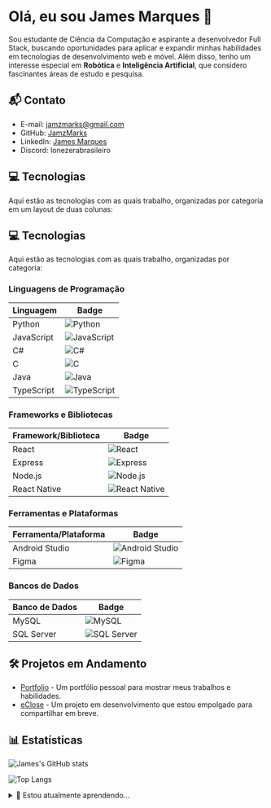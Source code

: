 # Olá, eu sou James Marques 👋

Sou estudante de Ciência da Computação e aspirante a desenvolvedor Full Stack, buscando oportunidades para aplicar e expandir minhas habilidades em tecnologias de desenvolvimento web e móvel. Além disso, tenho um interesse especial em **Robótica** e **Inteligência Artificial**, que considero fascinantes áreas de estudo e pesquisa.


## 📬 Contato
- E-mail: [jamzmarks@gmail.com](mailto:jamzmarks@gmail.com)
- GitHub: [JamzMarks](https://github.com/JamzMarks)
- LinkedIn: [James Marques](https://www.linkedin.com/in/james-marques-48828422b/)
- Discord: lonezerabrasileiro

## 💻 Tecnologias
Aqui estão as tecnologias com as quais trabalho, organizadas por categoria em um layout de duas colunas:

## 💻 Tecnologias
Aqui estão as tecnologias com as quais trabalho, organizadas por categoria:

### Linguagens de Programação
| Linguagem   | Badge |
|-------------|-------|
| Python      | ![Python](https://img.shields.io/badge/Python-3776AB?style=flat-square&logo=python&logoColor=white) |
| JavaScript  | ![JavaScript](https://img.shields.io/badge/JavaScript-F7DF1E?style=flat-square&logo=javascript&logoColor=black) |
| C#          | ![C#](https://img.shields.io/badge/C%23-239120?style=flat-square&logo=c-sharp&logoColor=white) |
| C           | ![C](https://img.shields.io/badge/C-00599C?style=flat-square&logo=c&logoColor=white) |
| Java        | ![Java](https://img.shields.io/badge/Java-007396?style=flat-square&logo=java&logoColor=white) |
| TypeScript  | ![TypeScript](https://img.shields.io/badge/TypeScript-3178C6?style=flat-square&logo=typescript&logoColor=white) |

### Frameworks e Bibliotecas
| Framework/Biblioteca | Badge |
|----------------------|-------|
| React                | ![React](https://img.shields.io/badge/React-20232A?style=flat-square&logo=react&logoColor=61DAFB) |
| Express              | ![Express](https://img.shields.io/badge/Express-000000?style=flat-square&logo=express&logoColor=white) |
| Node.js              | ![Node.js](https://img.shields.io/badge/Node.js-43853D?style=flat-square&logo=node.js&logoColor=white) |
| React Native         | ![React Native](https://img.shields.io/badge/React_Native-20232A?style=flat-square&logo=react&logoColor=61DAFB) |

### Ferramentas e Plataformas
| Ferramenta/Plataforma | Badge |
|-----------------------|-------|
| Android Studio        | ![Android Studio](https://img.shields.io/badge/Android_Studio-3DDC84?style=flat-square&logo=android-studio&logoColor=white) |
| Figma                 | ![Figma](https://img.shields.io/badge/Figma-F24E1E?style=flat-square&logo=figma&logoColor=white) |

### Bancos de Dados
| Banco de Dados | Badge |
|----------------|-------|
| MySQL          | ![MySQL](https://img.shields.io/badge/MySQL-4479A1?style=flat-square&logo=mysql&logoColor=white) |
| SQL Server     | ![SQL Server](https://img.shields.io/badge/SQL_Server-CC2927?style=flat-square&logo=microsoft-sql-server&logoColor=white) |


## 🛠 Projetos em Andamento
- [Portfolio](https://github.com/JamzMarks/Portfolio) - Um portfólio pessoal para mostrar meus trabalhos e habilidades.
- [eClose](https://github.com/JamzMarks/eClose) - Um projeto em desenvolvimento que estou empolgado para compartilhar em breve.

## 📊 Estatísticas
![James's GitHub stats](https://github-readme-stats.vercel.app/api?username=JamzMarks&show_icons=true)

![Top Langs](https://github-readme-stats.vercel.app/api/top-langs/?username=JamzMarks&layout=compact)

<details>
  <summary>🌱 Estou atualmente aprendendo...</summary>
  
  Estou dedicando tempo para aprofundar meu conhecimento em tecnologias front-end modernas como React e TypeScript, além de explorar mais sobre inteligência artificial aplicada à robótica.
</details>
